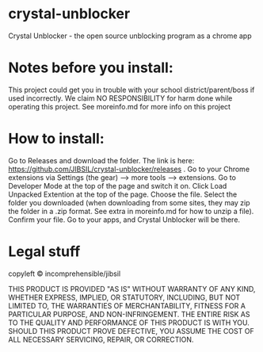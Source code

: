# crystal-unblocker
Crystal Unblocker - the open source unblocking program as a chrome app

# Notes before you install:
This project could get you in trouble with your school district/parent/boss if used incorrectly. We claim NO RESPONSIBILITY for harm done while operating this project.
See moreinfo.md for more info on this project


# How to install:

Go to Releases and download the folder. The link is here: https://github.com/JIBSIL/crystal-unblocker/releases . 
 Go to your Chrome extensions via Settings (the gear) —> more tools —> extensions.
 Go to Developer Mode at the top of the page and switch it on.
 Click Load Unpacked Extention at the top of the page.
 Choose the file.
 Select the folder you downloaded (when downloading from some sites, they may zip the folder in a .zip format. See extra in moreinfo.md for how to unzip a file).
 Confirm your file.
Go to your apps, and Crystal Unblocker will be there.

# Legal stuff

copyleft © incomprehensible/jibsil

THIS PRODUCT IS PROVIDED "AS IS" WITHOUT WARRANTY OF ANY KIND, WHETHER EXPRESS, IMPLIED, OR STATUTORY, INCLUDING, BUT NOT LIMITED TO, THE WARRANTIES OF MERCHANTABILITY, FITNESS FOR A PARTICULAR PURPOSE, AND NON-INFRINGEMENT. THE ENTIRE RISK AS TO THE QUALITY AND PERFORMANCE OF THIS PRODUCT IS WITH YOU. SHOULD THIS PRODUCT PROVE DEFECTIVE, YOU ASSUME THE COST OF ALL NECESSARY SERVICING, REPAIR, OR CORRECTION.
